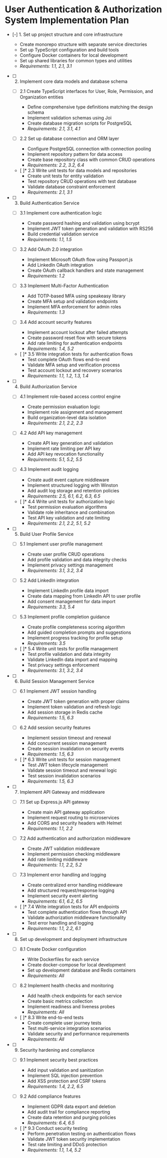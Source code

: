 # User Authentication & Authorization System Implementation Plan

- [-] 1. Set up project structure and core infrastructure

  - Create monorepo structure with separate service directories
  - Set up TypeScript configuration and build tools
  - Configure Docker containers for local development
  - Set up shared libraries for common types and utilities
  - _Requirements: 1.1, 2.1, 3.1_

- [ ] 2. Implement core data models and database schema
  - [ ] 2.1 Create TypeScript interfaces for User, Role, Permission, and Organization entities
    - Define comprehensive type definitions matching the design schema
    - Implement validation schemas using Joi
    - Create database migration scripts for PostgreSQL
    - _Requirements: 2.1, 3.1, 4.1_

  - [ ] 2.2 Set up database connection and ORM layer
    - Configure PostgreSQL connection with connection pooling
    - Implement repository pattern for data access
    - Create base repository class with common CRUD operations
    - _Requirements: 2.2, 3.2, 6.4_

  - [ ]* 2.3 Write unit tests for data models and repositories
    - Create unit tests for entity validation
    - Test repository CRUD operations with test database
    - Validate database constraint enforcement
    - _Requirements: 2.1, 3.1_

- [ ] 3. Build Authentication Service
  - [ ] 3.1 Implement core authentication logic
    - Create password hashing and validation using bcrypt
    - Implement JWT token generation and validation with RS256
    - Build credential validation service
    - _Requirements: 1.1, 1.5_

  - [ ] 3.2 Add OAuth 2.0 integration
    - Implement Microsoft OAuth flow using Passport.js
    - Add LinkedIn OAuth integration
    - Create OAuth callback handlers and state management
    - _Requirements: 1.2_

  - [ ] 3.3 Implement Multi-Factor Authentication
    - Add TOTP-based MFA using speakeasy library
    - Create MFA setup and validation endpoints
    - Implement MFA enforcement for admin roles
    - _Requirements: 1.3_

  - [ ] 3.4 Add account security features
    - Implement account lockout after failed attempts
    - Create password reset flow with secure tokens
    - Add rate limiting for authentication endpoints
    - _Requirements: 1.4, 5.2_

  - [ ]* 3.5 Write integration tests for authentication flows
    - Test complete OAuth flows end-to-end
    - Validate MFA setup and verification process
    - Test account lockout and recovery scenarios
    - _Requirements: 1.1, 1.2, 1.3, 1.4_

- [ ] 4. Build Authorization Service
  - [ ] 4.1 Implement role-based access control engine
    - Create permission evaluation logic
    - Implement role assignment and management
    - Build organization-level data isolation
    - _Requirements: 2.1, 2.2, 2.3_

  - [ ] 4.2 Add API key management
    - Create API key generation and validation
    - Implement rate limiting per API key
    - Add API key revocation functionality
    - _Requirements: 5.1, 5.2, 5.5_

  - [ ] 4.3 Implement audit logging
    - Create audit event capture middleware
    - Implement structured logging with Winston
    - Add audit log storage and retention policies
    - _Requirements: 2.5, 6.1, 6.2, 6.3, 6.5_

  - [ ]* 4.4 Write unit tests for authorization logic
    - Test permission evaluation algorithms
    - Validate role inheritance and combination
    - Test API key validation and rate limiting
    - _Requirements: 2.1, 2.2, 5.1, 5.2_

- [ ] 5. Build User Profile Service
  - [ ] 5.1 Implement user profile management
    - Create user profile CRUD operations
    - Add profile validation and data integrity checks
    - Implement privacy settings management
    - _Requirements: 3.1, 3.2, 3.4_

  - [ ] 5.2 Add LinkedIn integration
    - Implement LinkedIn profile data import
    - Create data mapping from LinkedIn API to user profile
    - Add consent management for data import
    - _Requirements: 3.3, 5.4_

  - [ ] 5.3 Implement profile completion guidance
    - Create profile completeness scoring algorithm
    - Add guided completion prompts and suggestions
    - Implement progress tracking for profile setup
    - _Requirements: 3.5_

  - [ ]* 5.4 Write unit tests for profile management
    - Test profile validation and data integrity
    - Validate LinkedIn data import and mapping
    - Test privacy settings enforcement
    - _Requirements: 3.1, 3.2, 3.4_

- [ ] 6. Build Session Management Service
  - [ ] 6.1 Implement JWT session handling
    - Create JWT token generation with proper claims
    - Implement token validation and refresh logic
    - Add session storage in Redis cache
    - _Requirements: 1.5, 6.3_

  - [ ] 6.2 Add session security features
    - Implement session timeout and renewal
    - Add concurrent session management
    - Create session invalidation on security events
    - _Requirements: 1.5, 6.3_

  - [ ]* 6.3 Write unit tests for session management
    - Test JWT token lifecycle management
    - Validate session timeout and renewal logic
    - Test session invalidation scenarios
    - _Requirements: 1.5, 6.3_

- [ ] 7. Implement API Gateway and middleware
  - [ ] 7.1 Set up Express.js API gateway
    - Create main API gateway application
    - Implement request routing to microservices
    - Add CORS and security headers with Helmet
    - _Requirements: 1.1, 2.2_

  - [ ] 7.2 Add authentication and authorization middleware
    - Create JWT validation middleware
    - Implement permission checking middleware
    - Add rate limiting middleware
    - _Requirements: 1.1, 2.2, 5.2_

  - [ ] 7.3 Implement error handling and logging
    - Create centralized error handling middleware
    - Add structured request/response logging
    - Implement security event alerting
    - _Requirements: 6.1, 6.2, 6.5_

  - [ ]* 7.4 Write integration tests for API endpoints
    - Test complete authentication flows through API
    - Validate authorization middleware functionality
    - Test error handling and logging
    - _Requirements: 1.1, 2.2, 6.1_

- [ ] 8. Set up development and deployment infrastructure
  - [ ] 8.1 Create Docker configuration
    - Write Dockerfiles for each service
    - Create docker-compose for local development
    - Set up development database and Redis containers
    - _Requirements: All_

  - [ ] 8.2 Implement health checks and monitoring
    - Add health check endpoints for each service
    - Create basic metrics collection
    - Implement readiness and liveness probes
    - _Requirements: All_

  - [ ]* 8.3 Write end-to-end tests
    - Create complete user journey tests
    - Test multi-service integration scenarios
    - Validate security and performance requirements
    - _Requirements: All_

- [ ] 9. Security hardening and compliance
  - [ ] 9.1 Implement security best practices
    - Add input validation and sanitization
    - Implement SQL injection prevention
    - Add XSS protection and CSRF tokens
    - _Requirements: 1.4, 2.2, 6.5_

  - [ ] 9.2 Add compliance features
    - Implement GDPR data export and deletion
    - Add audit trail for compliance reporting
    - Create data retention and purging policies
    - _Requirements: 6.4, 6.5_

  - [ ]* 9.3 Conduct security testing
    - Perform penetration testing on authentication flows
    - Validate JWT token security implementation
    - Test rate limiting and DDoS protection
    - _Requirements: 1.1, 1.4, 5.2_